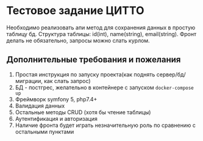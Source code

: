 # Тестовое задание ЦИТТО
Необходимо реализовать апи метод для сохранения данных в простую таблицу бд.
Структура таблицы: id(int), name(string), email(string).
Фронт делать не обязательно, запросы можно слать курлом.

## Дополнительные требования и пожелания
1. Простая инструкция по запуску проекта(как поднять сервер/бд/миграции, как слать запрос)
1. БД - постгрес, желательно в контейнере с запуском `docker-compose up`
1. Фреймворк symfony 5, php7.4+
1. Валидация данных
1. Остальные методы CRUD (хотя бы чтение таблицы)
1. Аутентификация и авторизация
1. Наличие фронта будет играть незначительную роль по сравнению с остальными пунктами
